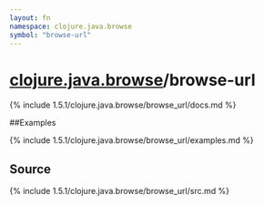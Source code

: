 ```yaml
---
layout: fn
namespace: clojure.java.browse
symbol: "browse-url"
---
```


# [clojure.java.browse](../)/browse-url

{% include 1.5.1/clojure.java.browse/browse_url/docs.md %}

##Examples

{% include 1.5.1/clojure.java.browse/browse_url/examples.md %}
## Source
{% include 1.5.1/clojure.java.browse/browse_url/src.md %}

